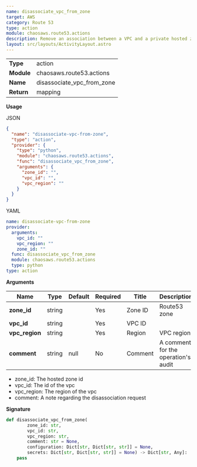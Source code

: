 ```yaml
---
name: disassociate_vpc_from_zone
target: AWS
category: Route 53
type: action
module: chaosaws.route53.actions
description: Remove an association between a VPC and a private hosted zone
layout: src/layouts/ActivityLayout.astro
---
```


|            |                            |
| ---------- | -------------------------- |
| **Type**   | action                     |
| **Module** | chaosaws.route53.actions   |
| **Name**   | disassociate_vpc_from_zone |
| **Return** | mapping                    |

**Usage**

JSON

```json
{
  "name": "disassociate-vpc-from-zone",
  "type": "action",
  "provider": {
    "type": "python",
    "module": "chaosaws.route53.actions",
    "func": "disassociate_vpc_from_zone",
    "arguments": {
      "zone_id": "",
      "vpc_id": "",
      "vpc_region": ""
    }
  }
}
```

YAML

```yaml
name: disassociate-vpc-from-zone
provider:
  arguments:
    vpc_id: ""
    vpc_region: ""
    zone_id: ""
  func: disassociate_vpc_from_zone
  module: chaosaws.route53.actions
  type: python
type: action
```

**Arguments**

| Name           | Type   | Default | Required | Title   | Description                         |
| -------------- | ------ | ------- | -------- | ------- | ----------------------------------- |
| **zone_id**    | string |         | Yes      | Zone ID | Route53 zone                        |
| **vpc_id**     | string |         | Yes      | VPC ID  |                                     |
| **vpc_region** | string |         | Yes      | Region  | VPC region                          |
| **comment**    | string | null    | No       | Comment | A comment for the operation's audit |

- zone_id: The hosted zone id
- vpc_id: The id of the vpc
- vpc_region: The region of the vpc
- comment: A note regarding the disassociation request

**Signature**

```python
def disassociate_vpc_from_zone(
        zone_id: str,
        vpc_id: str,
        vpc_region: str,
        comment: str = None,
        configuration: Dict[str, Dict[str, str]] = None,
        secrets: Dict[str, Dict[str, str]] = None) -> Dict[str, Any]:
    pass

```
